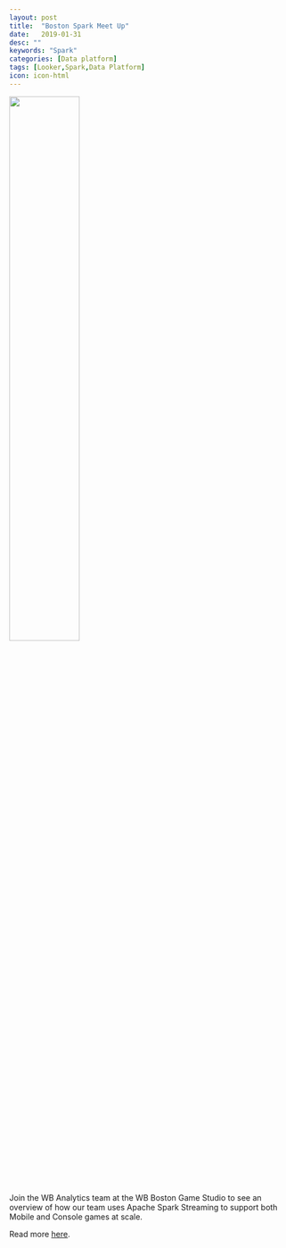 ```yaml
---
layout: post
title:  "Boston Spark Meet Up"
date:   2019-01-31
desc: ""
keywords: "Spark"
categories: [Data platform]
tags: [Looker,Spark,Data Platform]
icon: icon-html
---
```


<img src="{{ site.img_path }}/sparkmeetup/web-spark_meetup.jpg" width="50%" display="block">


Join the WB Analytics team at the WB Boston Game Studio to see an overview of how our team uses Apache Spark Streaming to support both Mobile and Console games at scale.

Read more [here](https://www.meetup.com/Boston-Apache-Spark-User-Group/events/257173292/).